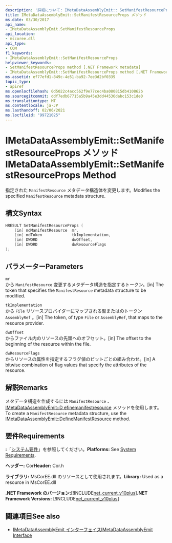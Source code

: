 ```yaml
---
description: '詳細について: IMetaDataAssemblyEmit:: SetManifestResourceProps メソッド'
title: IMetaDataAssemblyEmit::SetManifestResourceProps メソッド
ms.date: 03/30/2017
api_name:
- IMetaDataAssemblyEmit.SetManifestResourceProps
api_location:
- mscoree.dll
api_type:
- COM
f1_keywords:
- IMetaDataAssemblyEmit::SetManifestResourceProps
helpviewer_keywords:
- SetManifestResourceProps method [.NET Framework metadata]
- IMetaDataAssemblyEmit::SetManifestResourceProps method [.NET Framework metadata]
ms.assetid: ef77efd1-849c-4e51-ba92-7ee3d2bf0339
topic_type:
- apiref
ms.openlocfilehash: 0d5022c4acc562f9e77cec4ba080815db410862b
ms.sourcegitcommit: ddf7edb67715a5b9a45e3dd44536dabc153c1de0
ms.translationtype: MT
ms.contentlocale: ja-JP
ms.lasthandoff: 02/06/2021
ms.locfileid: "99721025"
---
```

# <a name="imetadataassemblyemitsetmanifestresourceprops-method"></a><span data-ttu-id="50997-103">IMetaDataAssemblyEmit::SetManifestResourceProps メソッド</span><span class="sxs-lookup"><span data-stu-id="50997-103">IMetaDataAssemblyEmit::SetManifestResourceProps Method</span></span>

<span data-ttu-id="50997-104">指定された `ManifestResource` メタデータ構造体を変更します。</span><span class="sxs-lookup"><span data-stu-id="50997-104">Modifies the specified `ManifestResource` metadata structure.</span></span>  
  
## <a name="syntax"></a><span data-ttu-id="50997-105">構文</span><span class="sxs-lookup"><span data-stu-id="50997-105">Syntax</span></span>  
  
```cpp  
HRESULT SetManifestResourceProps (  
    [in] mdManifestResource  mr,  
    [in] mdToken             tkImplementation,
    [in] DWORD               dwOffset,  
    [in] DWORD               dwResourceFlags  
);  
```  
  
## <a name="parameters"></a><span data-ttu-id="50997-106">パラメーター</span><span class="sxs-lookup"><span data-stu-id="50997-106">Parameters</span></span>  

 `mr`  
 <span data-ttu-id="50997-107">から `ManifestResource` 変更するメタデータ構造を指定するトークン。</span><span class="sxs-lookup"><span data-stu-id="50997-107">[in] The token that specifies the `ManifestResource` metadata structure to be modified.</span></span>  
  
 `tkImplementation`  
 <span data-ttu-id="50997-108">から `File` リソースプロバイダーにマップされる型またはのトークン `AssemblyRef` 。</span><span class="sxs-lookup"><span data-stu-id="50997-108">[in] The token, of type `File` or `AssemblyRef`, that maps to the resource provider.</span></span>  
  
 `dwOffset`  
 <span data-ttu-id="50997-109">からファイル内のリソースの先頭へのオフセット。</span><span class="sxs-lookup"><span data-stu-id="50997-109">[in] The offset to the beginning of the resource within the file.</span></span>  
  
 `dwResourceFlags`  
 <span data-ttu-id="50997-110">からリソースの属性を指定するフラグ値のビットごとの組み合わせ。</span><span class="sxs-lookup"><span data-stu-id="50997-110">[in] A bitwise combination of flag values that specify the attributes of the resource.</span></span>  
  
## <a name="remarks"></a><span data-ttu-id="50997-111">解説</span><span class="sxs-lookup"><span data-stu-id="50997-111">Remarks</span></span>  

 <span data-ttu-id="50997-112">メタデータ構造を作成するには `ManifestResource` 、 [IMetaDataAssemblyEmit::D efinemanifestresource](imetadataassemblyemit-definemanifestresource-method.md) メソッドを使用します。</span><span class="sxs-lookup"><span data-stu-id="50997-112">To create a `ManifestResource` metadata structure, use the [IMetaDataAssemblyEmit::DefineManifestResource](imetadataassemblyemit-definemanifestresource-method.md) method.</span></span>  
  
## <a name="requirements"></a><span data-ttu-id="50997-113">要件</span><span class="sxs-lookup"><span data-stu-id="50997-113">Requirements</span></span>  

 <span data-ttu-id="50997-114">**:**「[システム要件](../../get-started/system-requirements.md)」を参照してください。</span><span class="sxs-lookup"><span data-stu-id="50997-114">**Platforms:** See [System Requirements](../../get-started/system-requirements.md).</span></span>  
  
 <span data-ttu-id="50997-115">**ヘッダー:** Cor</span><span class="sxs-lookup"><span data-stu-id="50997-115">**Header:** Cor.h</span></span>  
  
 <span data-ttu-id="50997-116">**ライブラリ:** MsCorEE.dll のリソースとして使用されます。</span><span class="sxs-lookup"><span data-stu-id="50997-116">**Library:** Used as a resource in MsCorEE.dll</span></span>  
  
 <span data-ttu-id="50997-117">**.NET Framework のバージョン:**[!INCLUDE[net_current_v10plus](../../../../includes/net-current-v10plus-md.md)]</span><span class="sxs-lookup"><span data-stu-id="50997-117">**.NET Framework Versions:** [!INCLUDE[net_current_v10plus](../../../../includes/net-current-v10plus-md.md)]</span></span>  
  
## <a name="see-also"></a><span data-ttu-id="50997-118">関連項目</span><span class="sxs-lookup"><span data-stu-id="50997-118">See also</span></span>

- [<span data-ttu-id="50997-119">IMetaDataAssemblyEmit インターフェイス</span><span class="sxs-lookup"><span data-stu-id="50997-119">IMetaDataAssemblyEmit Interface</span></span>](imetadataassemblyemit-interface.md)
